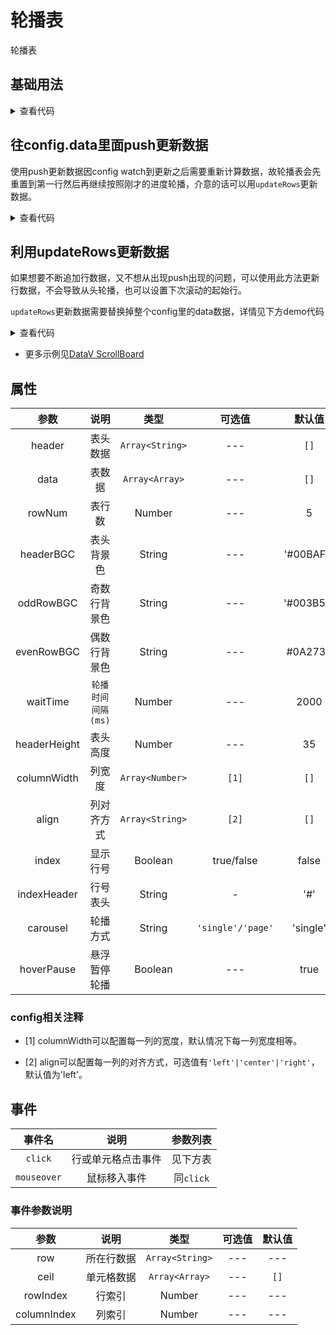<!-- 加载 demo 组件 start -->
<script setup>
import demo1 from './demo1.vue'
import demo2 from './demo2.vue'
import demo3 from './demo3.vue'
</script>
<!-- 加载 demo 组件 end -->

<!-- 正文开始 -->

# 轮播表

轮播表

## 基础用法
<demo1 />
<details>
<summary>查看代码</summary>

<<< @/Other/ScrollBoard/demo1.vue

</details>

## 往config.data里面push更新数据
使用push更新数据因config watch到更新之后需要重新计算数据，故轮播表会先重置到第一行然后再继续按照刚才的进度轮播，介意的话可以用`updateRows`更新数据。

<demo2 />
<details>
<summary>查看代码</summary>

<<< @/Other/ScrollBoard/demo2.vue

</details>

## 利用updateRows更新数据
如果想要不断追加行数据，又不想从出现push出现的问题，可以使用此方法更新行数据，不会导致从头轮播，也可以设置下次滚动的起始行。

`updateRows`更新数据需要替换掉整个config里的data数据，详情见下方demo代码

<demo3 />
<details>
<summary>查看代码</summary>

<<< @/Other/ScrollBoard/demo3.vue

</details>

- 更多示例见<a href="http://datav.jiaminghi.com/guide/scrollBoard.html" target="_blank">DataV ScrollBoard</a>

## 属性
参数 | 说明 | 类型 | 可选值 | 默认值 
:-: | :-: | :-: | :-: | :-: 
header |	表头数据 |	`Array<String>` |	--- |	`[]`
data |	表数据 |	`Array<Array>` |	--- |	`[]`
rowNum |	表行数 |	Number |	--- |	5
headerBGC |	表头背景色 |	String |	--- |	'#00BAFF'
oddRowBGC |	奇数行背景色 |	String |	--- |	'#003B51'
evenRowBGC |	偶数行背景色 |	String |	--- |	#0A2732
waitTime |	`轮播时间间隔(ms)` |	Number |	--- |	2000
headerHeight |	表头高度 |	Number |	--- |	35
columnWidth |	列宽度 |	`Array<Number>` |	`[1]` |	`[]`
align |	列对齐方式 |	`Array<String>` |	`[2]` |	`[]`
index |	显示行号 |	Boolean |	true/false |	false
indexHeader |	行号表头 |	String |	- |	'#'
carousel |	轮播方式 |	String |	`'single'/'page'` |	'single'
hoverPause |	悬浮暂停轮播 |	Boolean |	--- |	true

### config相关注释
- [1] columnWidth可以配置每一列的宽度，默认情况下每一列宽度相等。

- [2] align可以配置每一列的对齐方式，可选值有`'left'|'center'|'right'`，默认值为'left'。

## 事件
事件名 | 说明 | 参数列表 
:-: | :-: | :-: 
`click` | 行或单元格点击事件 | 见下方表
`mouseover` | 鼠标移入事件 | 同`click`

### 事件参数说明
参数 | 说明 | 类型 | 可选值 | 默认值 
:-: | :-: | :-: | :-: | :-: 
row |	所在行数据 |	`Array<String>` |	--- |	---
ceil |	单元格数据 |	`Array<Array>` |	--- |	`[]`
rowIndex |	行索引 |	Number |	--- |	---
columnIndex |	列索引 |	Number |	--- |	---
